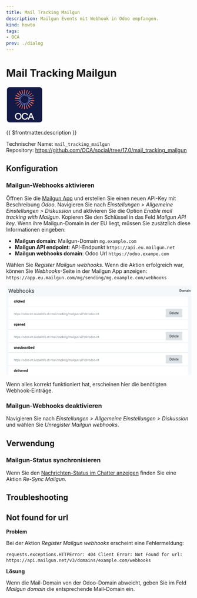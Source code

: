 ```yaml
---
title: Mail Tracking Mailgun
description: Mailgun Events mit Webhook in Odoo empfangen.
kind: howto
tags:
- OCA
prev: ./dialog
---
```

# Mail Tracking Mailgun
![icon_oca_app](attachments/icon_oca_app.png)

{{ $frontmatter.description }}

Technischer Name: `mail_tracking_mailgun`\
Repository: <https://github.com/OCA/social/tree/17.0/mail_tracking_mailgun>

## Konfiguration

### Mailgun-Webhooks aktivieren

Öffnen Sie die [Mailgun App](https://app.eu.mailgun.com) und erstellen Sie einen neuen API-Key mit Beschreibung *Odoo*. Navigieren Sie nach *Einstellungen > Allgemeine Einstellungen > Diskussion* und aktivieren Sie die Option *Enable mail tracking with Mailgun*. Kopieren Sie den Schlüssel in das Feld *Mailgun API key*. Wenn ihre Mailgun-Domain in der EU liegt, müssen Sie zusätzlich diese Informationen eingeben:

* **Mailgun domain**: Mailgun-Domain `mg.example.com`
* **Mailgun API endpoint**:  API-Endpunkt `https://api.eu.mailgun.net`
* **Mailgun webhooks domain**: Odoo Url `https://odoo.exampe.com`

Wählen Sie *Register Mailgun webhooks*. Wenn die Aktion erfolgreich war, können Sie *Webhooks*-Seite in der Mailgun App anzeigen: `https://app.eu.mailgun.com/mg/sending/mg.example.com/webhooks`

![](attachments/Mail%20Tracking%20Mailgun%20Webhooks.png)

Wenn alles korrekt funktioniert hat, erscheinen hier die benötigten Webhook-Einträge.

### Mailgun-Webhooks deaktivieren

Navigieren Sie nach *Einstellungen > Allgemeine Einstellungen > Diskussion* und wählen Sie *Unregister Mailgun webhooks*.

## Verwendung

### Mailgun-Status synchronisieren

Wenn Sie den [Nachrichten-Status im Chatter anzeigen](Mail%20Tracking.md#Nachrichten-Status%20im%20Chatter%20anzeigen) finden Sie eine Aktion *Re-Sync Mailgun*. 

## Troubleshooting

## Not found for url

**Problem**

Bei der Aktion *Register Mailgun webhooks* erscheint eine Fehlermeldung:

```
requests.exceptions.HTTPError: 404 Client Error: Not Found for url: https://api.mailgun.net/v3/domains/example.com/webhooks
```

**Lösung**

Wenn die Mail-Domain von der Odoo-Domain abweicht, geben Sie im Feld *Mailgun domain* die entsprechende Mail-Domain ein.